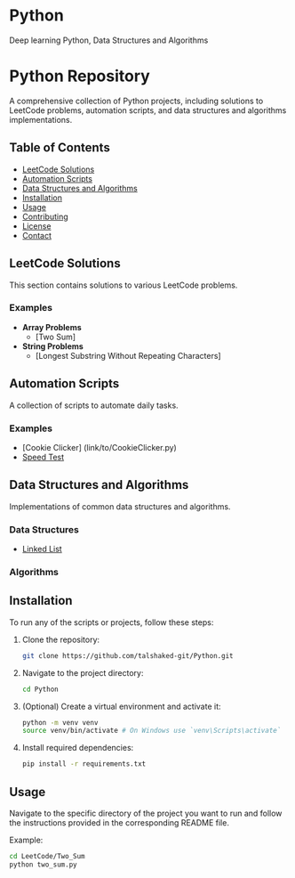 # Python
Deep learning Python, Data Structures and Algorithms
# Python Repository

A comprehensive collection of Python projects, including solutions to LeetCode problems, automation scripts, and data structures and algorithms implementations.

## Table of Contents
- [LeetCode Solutions](#leetcode-solutions)
- [Automation Scripts](#automation-scripts)
- [Data Structures and Algorithms](#data-structures-and-algorithms)
- [Installation](#installation)
- [Usage](#usage)
- [Contributing](#contributing)
- [License](#license)
- [Contact](#contact)

## LeetCode Solutions

This section contains solutions to various LeetCode problems.

### Examples
- **Array Problems**
  - [Two Sum]
- **String Problems**
  - [Longest Substring Without Repeating Characters]



## Automation Scripts

A collection of scripts to automate daily tasks.

### Examples
- [Cookie Clicker] (link/to/CookieClicker.py)
- [Speed Test](link/to/SpeedTest.py)

## Data Structures and Algorithms

Implementations of common data structures and algorithms.

### Data Structures
- [Linked List](link/to/LinkedList.py)


### Algorithms


## Installation

To run any of the scripts or projects, follow these steps:

1. Clone the repository:
    ```sh
    git clone https://github.com/talshaked-git/Python.git
    ```
2. Navigate to the project directory:
    ```sh
    cd Python
    ```
3. (Optional) Create a virtual environment and activate it:
    ```sh
    python -m venv venv
    source venv/bin/activate # On Windows use `venv\Scripts\activate`
    ```
4. Install required dependencies:
    ```sh
    pip install -r requirements.txt
    ```

## Usage

Navigate to the specific directory of the project you want to run and follow the instructions provided in the corresponding README file.

Example:
```sh
cd LeetCode/Two_Sum
python two_sum.py

